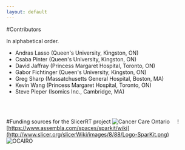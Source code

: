 ```yaml
---
layout: default
---
```

#Contributors

In alphabetical order.

*   Andras Lasso (Queen's University, Kingston, ON)
*   Csaba Pinter (Queen's University, Kingston, ON)
*   David Jaffray (Princess Margaret Hospital, Toronto, ON)
*   Gabor Fichtinger (Queen's University, Kingston, ON)
*   Greg Sharp (Massatchusetts General Hospital, Boston, MA)
*   Kevin Wang (Princess Margaret Hospital, Toronto, ON)
*   Steve Pieper (Isomics Inc., Cambridge, MA)

<br><br>

#Funding sources for the SlicerRT project
![Cancer Care Ontario](http://www.slicer.org/slicerWiki/images/3/3f/LogoCco.png) &nbsp;&nbsp;&nbsp;
![https://www.assembla.com/spaces/sparkit/wiki](http://www.slicer.org/slicerWiki/images/8/88/Logo-SparKit.png) &nbsp;&nbsp;&nbsp;
![OCAIRO](http://www.slicer.org/slicerWiki/images/2/27/LogoOCAIRO.jpg) &nbsp;&nbsp;&nbsp;
